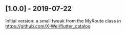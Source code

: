 ## [1.0.0] - 2019-07-22

Initial version: a small tweak from the MyRoute class in
https://github.com/X-Wei/flutter_catalog
